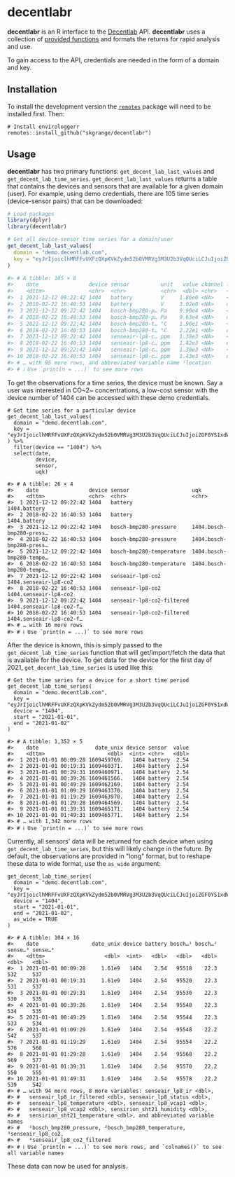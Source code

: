 # **decentlabr**

**decentlabr** is an R interface to the [Decentlab](https://www.decentlab.com) API. **decentlabr** uses a collection of [provided functions](https://docs.decentlab.com/data-access-guide/v5/index.html) and formats the returns for rapid analysis and use. 

To gain access to the API, credentials are needed in the form of a domain and key.

## Installation

To install the development version the [`remotes`](https://github.com/r-lib/remotes) package will need to be installed first. Then:

```
# Install envirologgerr
remotes::install_github("skgrange/decentlabr")
```

## Usage

**decentlabr** has two primary functions: `get_decent_lab_last_values` and `get_decent_lab_time_series`. `get_decent_lab_last_values` returns a table that contains the devices and sensors that are available for a given domain (user). For example, using demo credentials, there are 105 time series (device-sensor pairs) that can be downloaded:

``` r
# Load packages
library(dplyr)
library(decentlabr)

# Get all device-sensor time series for a domain/user
get_decent_lab_last_values(
  domain = "demo.decentlab.com",
  key = "eyJrIjoiclhMRFFvUXFzQXpKVkZydm52b0VMRVg3M3U2b3VqQUciLCJuIjoiZGF0YS1xdWVyeS1hcGktZGVtby0yIiwiaWQiOjF9"
)

#> # A tibble: 105 × 8
#>    date                device sensor          unit   value channel locat…¹ uqk  
#>    <dttm>              <chr>  <chr>           <chr>  <dbl> <chr>   <chr>   <chr>
#>  1 2021-12-12 09:22:42 1404   battery         V     1.86e0 <NA>    <NA>    1404…
#>  2 2018-02-22 16:40:53 1404   battery         V     3.02e0 <NA>    dlr13-… 1404…
#>  3 2021-12-12 09:22:42 1404   bosch-bmp280-p… Pa    9.90e4 <NA>    <NA>    1404…
#>  4 2018-02-22 16:40:53 1404   bosch-bmp280-p… Pa    9.63e4 <NA>    dlr13-… 1404…
#>  5 2021-12-12 09:22:42 1404   bosch-bmp280-t… °C    1.96e1 <NA>    <NA>    1404…
#>  6 2018-02-22 16:40:53 1404   bosch-bmp280-t… °C    2.22e1 <NA>    dlr13-… 1404…
#>  7 2021-12-12 09:22:42 1404   senseair-lp8-c… ppm   1.38e3 <NA>    <NA>    1404…
#>  8 2018-02-22 16:40:53 1404   senseair-lp8-c… ppm   1.42e3 <NA>    dlr13-… 1404…
#>  9 2021-12-12 09:22:42 1404   senseair-lp8-c… ppm   1.38e3 <NA>    <NA>    1404…
#> 10 2018-02-22 16:40:53 1404   senseair-lp8-c… ppm   1.43e3 <NA>    dlr13-… 1404…
#> # … with 95 more rows, and abbreviated variable name ¹location
#> # ℹ Use `print(n = ...)` to see more rows
```

To get the observations for a time series, the device must be known. Say a user was interested in CO~2~ concentrations, a low-cost sensor with the device number of 1404 can be accessed with these demo credentials. 

```
# Get time series for a particular device
get_decent_lab_last_values(
  domain = "demo.decentlab.com",
  key = "eyJrIjoiclhMRFFvUXFzQXpKVkZydm52b0VMRVg3M3U2b3VqQUciLCJuIjoiZGF0YS1xdWVyeS1hcGktZGVtby0yIiwiaWQiOjF9"
) %>% 
  filter(device == "1404") %>% 
  select(date,
         device,
         sensor,
         uqk)
         
#> # A tibble: 26 × 4
#>    date                device sensor                    uqk                     
#>    <dttm>              <chr>  <chr>                     <chr>                   
#>  1 2021-12-12 09:22:42 1404   battery                   1404.battery            
#>  2 2018-02-22 16:40:53 1404   battery                   1404.battery            
#>  3 2021-12-12 09:22:42 1404   bosch-bmp280-pressure     1404.bosch-bmp280-press…
#>  4 2018-02-22 16:40:53 1404   bosch-bmp280-pressure     1404.bosch-bmp280-press…
#>  5 2021-12-12 09:22:42 1404   bosch-bmp280-temperature  1404.bosch-bmp280-tempe…
#>  6 2018-02-22 16:40:53 1404   bosch-bmp280-temperature  1404.bosch-bmp280-tempe…
#>  7 2021-12-12 09:22:42 1404   senseair-lp8-co2          1404.senseair-lp8-co2   
#>  8 2018-02-22 16:40:53 1404   senseair-lp8-co2          1404.senseair-lp8-co2   
#>  9 2021-12-12 09:22:42 1404   senseair-lp8-co2-filtered 1404.senseair-lp8-co2-f…
#> 10 2018-02-22 16:40:53 1404   senseair-lp8-co2-filtered 1404.senseair-lp8-co2-f…
#> # … with 16 more rows
#> # ℹ Use `print(n = ...)` to see more rows
```

After the device is known, this is simply passed to the `get_decent_lab_time_series` function that will get/import/fetch the data that is available for the device. To get data for the device for the first day of 2021, `get_decent_lab_time_series` is used like this: 

```
# Get the time series for a device for a short time period
get_decent_lab_time_series(
  domain = "demo.decentlab.com",
  key = "eyJrIjoiclhMRFFvUXFzQXpKVkZydm52b0VMRVg3M3U2b3VqQUciLCJuIjoiZGF0YS1xdWVyeS1hcGktZGVtby0yIiwiaWQiOjF9",
  device = "1404",
  start = "2021-01-01",
  end = "2021-01-02"
)

#> # A tibble: 1,352 × 5
#>    date                  date_unix device sensor  value
#>    <dttm>                    <dbl>  <int> <chr>   <dbl>
#>  1 2021-01-01 00:09:28 1609459769.   1404 battery  2.54
#>  2 2021-01-01 00:19:31 1609460371.   1404 battery  2.54
#>  3 2021-01-01 00:29:31 1609460971.   1404 battery  2.54
#>  4 2021-01-01 00:39:26 1609461566.   1404 battery  2.54
#>  5 2021-01-01 00:49:29 1609462169.   1404 battery  2.54
#>  6 2021-01-01 01:09:29 1609463370.   1404 battery  2.54
#>  7 2021-01-01 01:19:29 1609463970.   1404 battery  2.54
#>  8 2021-01-01 01:29:28 1609464569.   1404 battery  2.54
#>  9 2021-01-01 01:39:31 1609465171.   1404 battery  2.54
#> 10 2021-01-01 01:49:31 1609465771.   1404 battery  2.54
#> # … with 1,342 more rows
#> # ℹ Use `print(n = ...)` to see more rows
```

Currently, all sensors' data will be returned for each device when using `get_decent_lab_time_series`, but this will likely change in the future. By default, the observations are provided in "long" format, but to reshape these data to wide format, use the `as_wide` argument: 

```
get_decent_lab_time_series(
  domain = "demo.decentlab.com",
  key = "eyJrIjoiclhMRFFvUXFzQXpKVkZydm52b0VMRVg3M3U2b3VqQUciLCJuIjoiZGF0YS1xdWVyeS1hcGktZGVtby0yIiwiaWQiOjF9",
  device = "1404",
  start = "2021-01-01",
  end = "2021-01-02",
  as_wide = TRUE
)

#> # A tibble: 104 × 16
#>    date                 date_unix device battery bosch…¹ bosch…² sense…³ sense…⁴
#>    <dttm>                   <dbl>  <int>   <dbl>   <dbl>   <dbl>   <dbl>   <dbl>
#>  1 2021-01-01 00:09:28     1.61e9   1404    2.54   95518    22.3     532     537
#>  2 2021-01-01 00:19:31     1.61e9   1404    2.54   95520    22.3     531     537
#>  3 2021-01-01 00:29:31     1.61e9   1404    2.54   95530    22.3     530     535
#>  4 2021-01-01 00:39:26     1.61e9   1404    2.54   95540    22.3     534     535
#>  5 2021-01-01 00:49:29     1.61e9   1404    2.54   95544    22.3     533     534
#>  6 2021-01-01 01:09:29     1.61e9   1404    2.54   95548    22.2     542     537
#>  7 2021-01-01 01:19:29     1.61e9   1404    2.54   95554    22.2     576     560
#>  8 2021-01-01 01:29:28     1.61e9   1404    2.54   95568    22.2     569     577
#>  9 2021-01-01 01:39:31     1.61e9   1404    2.54   95570    22.2     550     555
#> 10 2021-01-01 01:49:31     1.61e9   1404    2.54   95578    22.2     539     542
#> # … with 94 more rows, 8 more variables: senseair_lp8_ir <dbl>,
#> #   senseair_lp8_ir_filtered <dbl>, senseair_lp8_status <dbl>,
#> #   senseair_lp8_temperature <dbl>, senseair_lp8_vcap1 <dbl>,
#> #   senseair_lp8_vcap2 <dbl>, sensirion_sht21_humidity <dbl>,
#> #   sensirion_sht21_temperature <dbl>, and abbreviated variable names
#> #   ¹bosch_bmp280_pressure, ²bosch_bmp280_temperature, ³senseair_lp8_co2,
#> #   ⁴senseair_lp8_co2_filtered
#> # ℹ Use `print(n = ...)` to see more rows, and `colnames()` to see all variable names
```

These data can now be used for analysis. 
